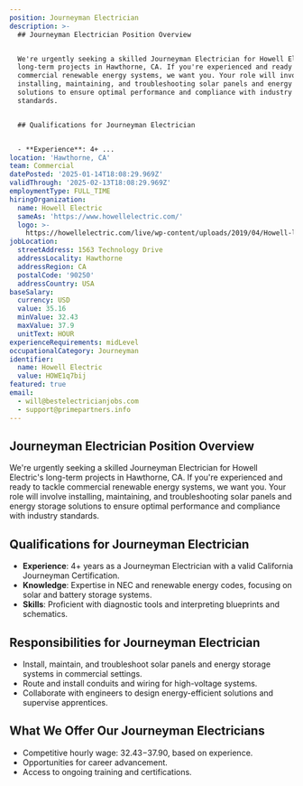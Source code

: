 ```yaml
---
position: Journeyman Electrician
description: >-
  ## Journeyman Electrician Position Overview


  We're urgently seeking a skilled Journeyman Electrician for Howell Electric's
  long-term projects in Hawthorne, CA. If you're experienced and ready to tackle
  commercial renewable energy systems, we want you. Your role will involve
  installing, maintaining, and troubleshooting solar panels and energy storage
  solutions to ensure optimal performance and compliance with industry
  standards.


  ## Qualifications for Journeyman Electrician


  - **Experience**: 4+ ...
location: 'Hawthorne, CA'
team: Commercial
datePosted: '2025-01-14T18:08:29.969Z'
validThrough: '2025-02-13T18:08:29.969Z'
employmentType: FULL_TIME
hiringOrganization:
  name: Howell Electric
  sameAs: 'https://www.howellelectric.com/'
  logo: >-
    https://howellelectric.com/live/wp-content/uploads/2019/04/Howell-logo-img.png
jobLocation:
  streetAddress: 1563 Technology Drive
  addressLocality: Hawthorne
  addressRegion: CA
  postalCode: '90250'
  addressCountry: USA
baseSalary:
  currency: USD
  value: 35.16
  minValue: 32.43
  maxValue: 37.9
  unitText: HOUR
experienceRequirements: midLevel
occupationalCategory: Journeyman
identifier:
  name: Howell Electric
  value: HOWE1q7bij
featured: true
email:
  - will@bestelectricianjobs.com
  - support@primepartners.info
---
```




## Journeyman Electrician Position Overview

We're urgently seeking a skilled Journeyman Electrician for Howell Electric's long-term projects in Hawthorne, CA. If you're experienced and ready to tackle commercial renewable energy systems, we want you. Your role will involve installing, maintaining, and troubleshooting solar panels and energy storage solutions to ensure optimal performance and compliance with industry standards.

## Qualifications for Journeyman Electrician

- **Experience**: 4+ years as a Journeyman Electrician with a valid California Journeyman Certification.
- **Knowledge**: Expertise in NEC and renewable energy codes, focusing on solar and battery storage systems.
- **Skills**: Proficient with diagnostic tools and interpreting blueprints and schematics.

## Responsibilities for Journeyman Electrician

- Install, maintain, and troubleshoot solar panels and energy storage systems in commercial settings.
- Route and install conduits and wiring for high-voltage systems.
- Collaborate with engineers to design energy-efficient solutions and supervise apprentices.

## What We Offer Our Journeyman Electricians

- Competitive hourly wage: $32.43-$37.90, based on experience.
- Opportunities for career advancement.
- Access to ongoing training and certifications.